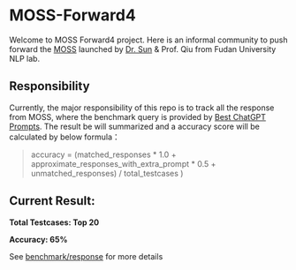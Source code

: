 # MOSS-Forward4

Welcome to MOSS Forward4 project. Here is an informal community to push forward the [MOSS](https://txsun1997.github.io/blogs/moss.html) launched by [Dr. Sun](https://github.com/txsun1997) & Prof. Qiu from Fudan University NLP lab.

## Responsibility
Currently, the major responsibility of this repo is to track all the response from MOSS, where the benchmark query is provided by [Best ChatGPT Prompts](https://www.emergentmind.com/best). The result be will summarized and a accuracy score will be calculated by below formula：

> accuracy = (matched_responses * 1.0 + approximate_responses_with_extra_prompt * 0.5 + unmatched_responses) / total_testcases )


## Current Result:

**Total Testcases: Top 20**

**Accuracy: 65%**

See [benchmark/response](../main/benchmark/responses) for more details

